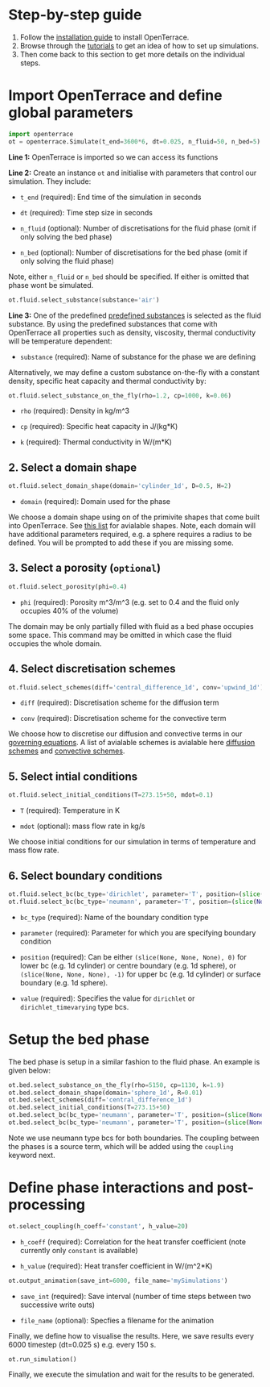 # Step-by-step guide

1. Follow the [installation guide](../installation.md) to install OpenTerrace.
2. Browse through the [tutorials](../tutorials.md) to get an idea of how to set up simulations.
3. Then come back to this section to get more details on the individual steps.

# Import OpenTerrace and define global parameters
```python linenums="1"
import openterrace
ot = openterrace.Simulate(t_end=3600*6, dt=0.025, n_fluid=50, n_bed=5)
```
**Line 1:** OpenTerrace is imported so we can access its functions

**Line 2:** Create an instance ``ot`` and initialise with parameters that control our simulation. They include:

- ``t_end`` (required): End time of the simulation in seconds

- ``dt`` (required): Time step size in seconds

- ``n_fluid`` (optional): Number of discretisations for the fluid phase (omit if only solving the bed phase)

- ``n_bed`` (optional): Number of discretisations for the bed phase (omit if only solving the fluid phase)

Note, either ``n_fluid`` or ``n_bed`` should be specified. If either is omitted that phase wont be simulated.

```python linenums="3"
ot.fluid.select_substance(substance='air')
```
**Line 3:** One of the predefined [predefined substances](../fluid_substances/air) is selected as the fluid substance. By using the predefined substances that come with OpenTerrace all properties such as density, viscosity, thermal conductivity will be temperature dependent:

- ``substance`` (required): Name of substance for the phase we are defining

Alternatively, we may define a custom substance on-the-fly with a constant density, specific heat capacity and thermal conductivity by:
```python linenums="3"
ot.fluid.select_substance_on_the_fly(rho=1.2, cp=1000, k=0.06)
```


- ``rho`` (required): Density in kg/m^3

- ``cp`` (required): Specific heat capacity in J/(kg*K)

- ``k`` (required): Thermal conductivity in W/(m*K)

## 2. Select a domain shape
```python linenums="5"
ot.fluid.select_domain_shape(domain='cylinder_1d', D=0.5, H=2)
```

- ``domain`` (required): Domain used for the phase

We choose a domain shape using on of the primivite shapes that come built into OpenTerrace. See [this list](../domains/cylinder_1d) for avialable shapes. Note, each domain will have additional parameters required, e.g. a sphere requires a radius to be defined. You will be prompted to add these if you are missing some.

## 3. Select a porosity (``optional``)
```python linenums="6"
ot.fluid.select_porosity(phi=0.4)
```

- ``phi`` (required): Porosity m^3/m^3 (e.g. set to 0.4 and the fluid only occupies 40% of the volume)

The domain may be only partially filled with fluid as a bed phase occupies some space. This command may be omitted in which case the fluid occupies the whole domain.

## 4. Select discretisation schemes
```python linenums="7"
ot.fluid.select_schemes(diff='central_difference_1d', conv='upwind_1d')
```

- ``diff`` (required): Discretisation scheme for the diffusion term

- ``conv`` (required): Discretisation scheme for the convective term

We choose how to discretise our diffusion and convective terms in our [governing equations](..theory/governing). A list of avialable schemes is avialable here [diffusion schemes](../diffusion_schemes/central_difference_1d) and [convective schemes](../convection_schemes/upwind_1d).

## 5. Select intial conditions
```python linenums="8"
ot.fluid.select_initial_conditions(T=273.15+50, mdot=0.1)
```

- ``T`` (required): Temperature in K

- ``mdot`` (optional): mass flow rate in kg/s

We choose initial conditions for our simulation in terms of temperature and mass flow rate.

## 6. Select boundary conditions
```python linenums="9"
ot.fluid.select_bc(bc_type='dirichlet', parameter='T', position=(slice(None, None, None), 0), value=273.15+600)
ot.fluid.select_bc(bc_type='neumann', parameter='T', position=(slice(None, None, None), -1))
```

- ``bc_type`` (required): Name of the boundary condition type

- ``parameter`` (required): Parameter for which you are specifying boundary condition

- ``position`` (required): Can be either ``(slice(None, None, None), 0)`` for lower bc (e.g. 1d cylinder) or centre boundary (e.g. 1d sphere), or ``(slice(None, None, None), -1)`` for upper bc (e.g. 1d cylinder) or surface boundary (e.g. 1d sphere).

- ``value`` (required): Specifies the value for ``dirichlet`` or ``dirichlet_timevarying`` type bcs. 

# Setup the bed phase
The bed phase is setup in a similar fashion to the fluid phase. An example is given below:

```python linenums="11"
ot.bed.select_substance_on_the_fly(rho=5150, cp=1130, k=1.9)
ot.bed.select_domain_shape(domain='sphere_1d', R=0.01)
ot.bed.select_schemes(diff='central_difference_1d')
ot.bed.select_initial_conditions(T=273.15+50)
ot.bed.select_bc(bc_type='neumann', parameter='T', position=(slice(None, None, None), 0))
ot.bed.select_bc(bc_type='neumann', parameter='T', position=(slice(None, None, None), -1))
```

Note we use neumann type bcs for both boundaries. The coupling between the phases is a source term, which will be added using the ``coupling`` keyword next.

# Define phase interactions and post-processing
```python linenums="17"
ot.select_coupling(h_coeff='constant', h_value=20)
```

- ``h_coeff`` (required): Correlation for the heat transfer coefficient (note currently only ``constant`` is available)

- ``h_value`` (required): Heat transfer coefficient in W/(m^2*K)


```python linenums="18"
ot.output_animation(save_int=6000, file_name='mySimulations')
```

- ``save_int`` (required): Save interval (number of time steps between two successive write outs)

- ``file_name`` (optional): Specfies a filename for the animation

Finally, we define how to visualise the results. Here, we save results every 6000 timestep (dt=0.025 s) e.g. every 150 s.

```python linenums="19"
ot.run_simulation()
```
Finally, we execute the simulation and wait for the results to be generated.
